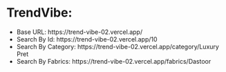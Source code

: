 <h1>TrendVibe:</h1>

<ul>
  <li>Base URL: https://trend-vibe-02.vercel.app/</li>
  <li>Search By Id: https://trend-vibe-02.vercel.app/10</li>
  <li>Search By Category: https://trend-vibe-02.vercel.app/category/Luxury Pret</li>
  <li>Search By Fabrics: https://trend-vibe-02.vercel.app/fabrics/Dastoor</li>
</ul>

